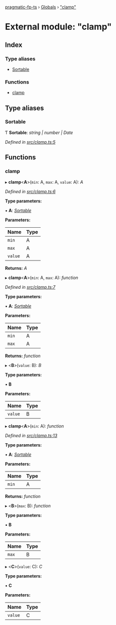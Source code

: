[pragmatic-fp-ts](../README.md) › [Globals](../globals.md) › ["clamp"](_clamp_.md)

# External module: "clamp"

## Index

### Type aliases

* [Sortable](_clamp_.md#sortable)

### Functions

* [clamp](_clamp_.md#clamp)

## Type aliases

###  Sortable

Ƭ **Sortable**: *string | number | Date*

*Defined in [src/clamp.ts:5](https://github.com/hermann-p/pragmatic-fp-ts/blob/893c172/src/clamp.ts#L5)*

## Functions

###  clamp

▸ **clamp**<**A**>(`min`: A, `max`: A, `value`: A): *A*

*Defined in [src/clamp.ts:6](https://github.com/hermann-p/pragmatic-fp-ts/blob/893c172/src/clamp.ts#L6)*

**Type parameters:**

▪ **A**: *[Sortable](_clamp_.md#sortable)*

**Parameters:**

Name | Type |
------ | ------ |
`min` | A |
`max` | A |
`value` | A |

**Returns:** *A*

▸ **clamp**<**A**>(`min`: A, `max`: A): *function*

*Defined in [src/clamp.ts:7](https://github.com/hermann-p/pragmatic-fp-ts/blob/893c172/src/clamp.ts#L7)*

**Type parameters:**

▪ **A**: *[Sortable](_clamp_.md#sortable)*

**Parameters:**

Name | Type |
------ | ------ |
`min` | A |
`max` | A |

**Returns:** *function*

▸ <**B**>(`value`: B): *B*

**Type parameters:**

▪ **B**

**Parameters:**

Name | Type |
------ | ------ |
`value` | B |

▸ **clamp**<**A**>(`min`: A): *function*

*Defined in [src/clamp.ts:13](https://github.com/hermann-p/pragmatic-fp-ts/blob/893c172/src/clamp.ts#L13)*

**Type parameters:**

▪ **A**: *[Sortable](_clamp_.md#sortable)*

**Parameters:**

Name | Type |
------ | ------ |
`min` | A |

**Returns:** *function*

▸ <**B**>(`max`: B): *function*

**Type parameters:**

▪ **B**

**Parameters:**

Name | Type |
------ | ------ |
`max` | B |

▸ <**C**>(`value`: C): *C*

**Type parameters:**

▪ **C**

**Parameters:**

Name | Type |
------ | ------ |
`value` | C |

